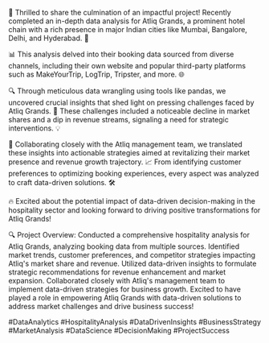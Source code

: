 🌟 Thrilled to share the culmination of an impactful project! Recently completed an in-depth data analysis for Atliq Grands, a prominent hotel chain with a rich presence in major Indian cities like Mumbai, Bangalore, Delhi, and Hyderabad. 🏨

📊 This analysis delved into their booking data sourced from diverse channels, including their own website and popular third-party platforms such as MakeYourTrip, LogTrip, Tripster, and more. 🌐

🔍 Through meticulous data wrangling using tools like pandas, we uncovered crucial insights that shed light on pressing challenges faced by Atliq Grands. 🚀 These challenges included a noticeable decline in market shares and a dip in revenue streams, signaling a need for strategic interventions. 💡

💼 Collaborating closely with the Atliq management team, we translated these insights into actionable strategies aimed at revitalizing their market presence and revenue growth trajectory. 📈 From identifying customer preferences to optimizing booking experiences, every aspect was analyzed to craft data-driven solutions. 🛠️

🔥 Excited about the potential impact of data-driven decision-making in the hospitality sector and looking forward to driving positive transformations for Atliq Grands!

🔍 Project Overview:
Conducted a comprehensive hospitality analysis for Atliq Grands, analyzing booking data from multiple sources.
Identified market trends, customer preferences, and competitor strategies impacting Atliq's market share and revenue.
Utilized data-driven insights to formulate strategic recommendations for revenue enhancement and market expansion.
Collaborated closely with Atliq's management team to implement data-driven strategies for business growth.
Excited to have played a role in empowering Atliq Grands with data-driven solutions to address market challenges and drive business success!

#DataAnalytics #HospitalityAnalysis #DataDrivenInsights #BusinessStrategy #MarketAnalysis #DataScience #DecisionMaking #ProjectSuccess
